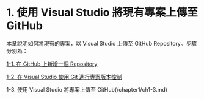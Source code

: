 # 1. 使用 Visual Studio 將現有專案上傳至 GitHub

本章說明如何將現有的專案，以 Visual Studio 上傳至 GitHub Repository。步驟分別為：

[1-1. 在 GitHub 上新增一個 Repository](/chapter1/ch1-1.md)

[1-2. 在 Visual Studio 使用 Git 進行專案版本控制](/chapter1/ch1-2.md)

1-3. 使用 Visual Studio 將專案上傳至 GitHub(/chapter1/ch1-3.md)




